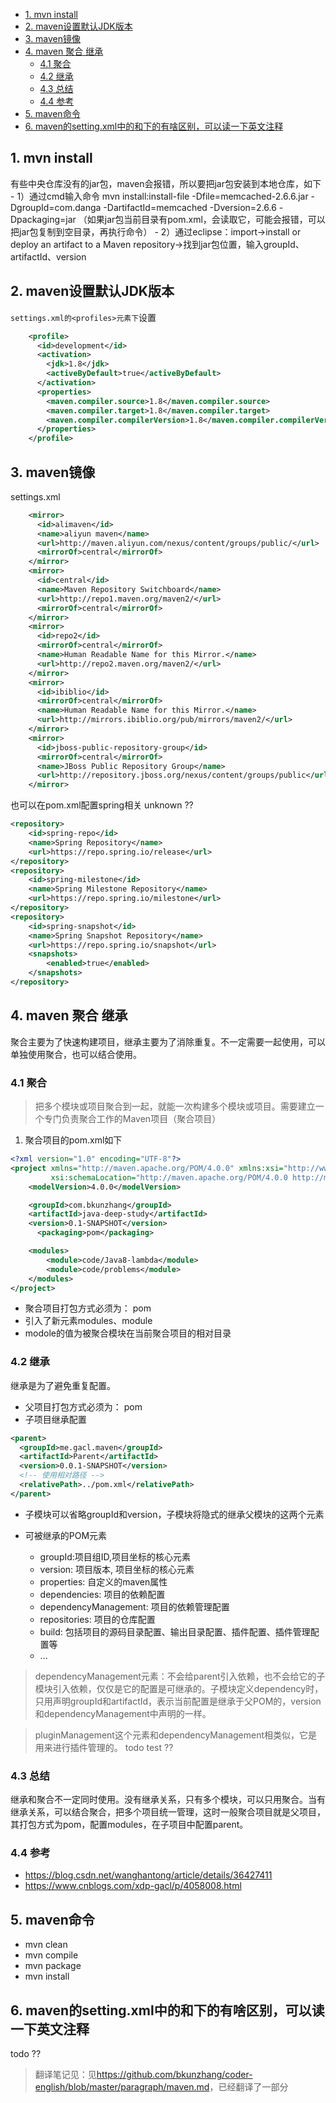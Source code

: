 <!-- TOC -->

- [1. mvn install](#1-mvn-install)
- [2. maven设置默认JDK版本](#2-maven设置默认jdk版本)
- [3. maven镜像](#3-maven镜像)
- [4. maven 聚合 继承](#4-maven-聚合-继承)
    - [4.1 聚合](#41-聚合)
    - [4.2 继承](#42-继承)
    - [4.3 总结](#43-总结)
    - [4.4 参考](#44-参考)
- [5. maven命令](#5-maven命令)
- [6. maven的setting.xml中的<mirror>和<profiles>下的<repository>有啥区别，可以读一下英文注释](#6-maven的settingxml中的mirror和profiles下的repository有啥区别可以读一下英文注释)

<!-- /TOC -->
## 1. mvn install 
有些中央仓库没有的jar包，maven会报错，所以要把jar包安装到本地仓库，如下
	- 1）通过cmd输入命令
		mvn install:install-file -Dfile=memcached-2.6.6.jar -DgroupId=com.danga -DartifactId=memcached -Dversion=2.6.6 -Dpackaging=jar
		（如果jar包当前目录有pom.xml，会读取它，可能会报错，可以把jar包复制到空目录，再执行命令）
	- 2）通过eclipse：import->install or deploy an artifact to a Maven repository->找到jar包位置，输入groupId、artifactId、version
	
## 2. maven设置默认JDK版本
`settings.xml的<profiles>元素下`设置
```xml
    <profile>
      <id>development</id>
      <activation>
        <jdk>1.8</jdk>
        <activeByDefault>true</activeByDefault>
      </activation>
      <properties>
        <maven.compiler.source>1.8</maven.compiler.source>
        <maven.compiler.target>1.8</maven.compiler.target>
        <maven.compiler.compilerVersion>1.8</maven.compiler.compilerVersion>
      </properties>
    </profile>
```
## 3. maven镜像
settings.xml
```XML
    <mirror>
      <id>alimaven</id>
      <name>aliyun maven</name>
      <url>http://maven.aliyun.com/nexus/content/groups/public/</url>
      <mirrorOf>central</mirrorOf>
    </mirror>
    <mirror>
      <id>central</id>
      <name>Maven Repository Switchboard</name>
      <url>http://repo1.maven.org/maven2/</url>
      <mirrorOf>central</mirrorOf>
    </mirror>
    <mirror>
      <id>repo2</id>
      <mirrorOf>central</mirrorOf>
      <name>Human Readable Name for this Mirror.</name>
      <url>http://repo2.maven.org/maven2/</url>
    </mirror>
    <mirror>
      <id>ibiblio</id>
      <mirrorOf>central</mirrorOf>
      <name>Human Readable Name for this Mirror.</name>
      <url>http://mirrors.ibiblio.org/pub/mirrors/maven2/</url>
    </mirror>
    <mirror>
      <id>jboss-public-repository-group</id>
      <mirrorOf>central</mirrorOf>
      <name>JBoss Public Repository Group</name>
      <url>http://repository.jboss.org/nexus/content/groups/public</url>
    </mirror>
```
也可以在pom.xml配置spring相关 unknown ??
```xml
<repository>
    <id>spring-repo</id>
    <name>Spring Repository</name>
    <url>https://repo.spring.io/release</url>
</repository>
<repository>
    <id>spring-milestone</id>
    <name>Spring Milestone Repository</name>
    <url>https://repo.spring.io/milestone</url>
</repository>
<repository>
    <id>spring-snapshot</id>
    <name>Spring Snapshot Repository</name>
    <url>https://repo.spring.io/snapshot</url>
    <snapshots>
        <enabled>true</enabled>
    </snapshots>
</repository>
```

## 4. maven 聚合 继承
聚合主要为了快速构建项目，继承主要为了消除重复。不一定需要一起使用，可以单独使用聚合，也可以结合使用。

### 4.1 聚合
> 把多个模块或项目聚合到一起，就能一次构建多个模块或项目。需要建立一个专门负责聚合工作的Maven项目（聚合项目）

1. 聚合项目的pom.xml如下
```xml
<?xml version="1.0" encoding="UTF-8"?>
<project xmlns="http://maven.apache.org/POM/4.0.0" xmlns:xsi="http://www.w3.org/2001/XMLSchema-instance"
         xsi:schemaLocation="http://maven.apache.org/POM/4.0.0 http://maven.apache.org/xsd/maven-4.0.0.xsd">
    <modelVersion>4.0.0</modelVersion>

    <groupId>com.bkunzhang</groupId>
    <artifactId>java-deep-study</artifactId>
    <version>0.1-SNAPSHOT</version>
	  <packaging>pom</packaging>

    <modules>
        <module>code/Java8-lambda</module>
        <module>code/problems</module>
    </modules>
</project>
```

- 聚合项目打包方式必须为： pom
- 引入了新元素modules、module
- modole的值为被聚合模块在当前聚合项目的相对目录

### 4.2 继承
继承是为了避免重复配置。

- 父项目打包方式必须为： pom
- 子项目继承配置
```xml
<parent>  
  <groupId>me.gacl.maven</groupId>
  <artifactId>Parent</artifactId>
  <version>0.0.1-SNAPSHOT</version>
  <!-- 使用相对路径 -->
  <relativePath>../pom.xml</relativePath>  
</parent>
```
- 子模块可以省略groupId和version，子模块将隐式的继承父模块的这两个元素
- 可被继承的POM元素

  - groupId:项目组ID,项目坐标的核心元素
  - version: 项目版本, 项目坐标的核心元素
  - properties: 自定义的maven属性
  - dependencies: 项目的依赖配置
  - dependencyManagement: 项目的依赖管理配置
  - repositories: 项目的仓库配置
  - build: 包括项目的源码目录配置、输出目录配置、插件配置、插件管理配置等
  - ...

> dependencyManagement元素：不会给parent引入依赖，也不会给它的子模块引入依赖，仅仅是它的配置是可继承的。子模块定义dependency时，只用声明groupId和artifactId，表示当前配置是继承于父POM的，version和dependencyManagement中声明的一样。

> pluginManagement这个元素和dependencyManagement相类似，它是用来进行插件管理的。 todo test ??
### 4.3 总结
继承和聚合不一定同时使用。没有继承关系，只有多个模块，可以只用聚合。当有继承关系，可以结合聚合，把多个项目统一管理，这时一般聚合项目就是父项目，其打包方式为pom，配置modules，在子项目中配置parent。

### 4.4 参考
- https://blog.csdn.net/wanghantong/article/details/36427411
- https://www.cnblogs.com/xdp-gacl/p/4058008.html

## 5. maven命令
- mvn clean
- mvn compile
- mvn package
- mvn install

## 6. maven的setting.xml中的<mirror>和<profiles>下的<repository>有啥区别，可以读一下英文注释
todo ??
> 翻译笔记见：见<https://github.com/bkunzhang/coder-english/blob/master/paragraph/maven.md>，已经翻译了一部分
